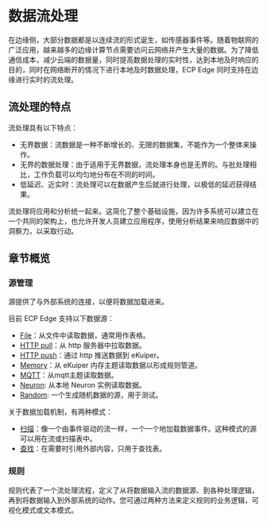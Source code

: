 # 数据流处理

在边缘侧，大部分数据都是以连续流的形式诞生，如传感器事件等。随着物联网的广泛应用，越来越多的边缘计算节点需要访问云网络并产生大量的数据。为了降低通信成本，减少云端的数据量，同时提高数据处理的实时性，达到本地及时响应的目的，同时在网络断开的情况下进行本地及时数据处理，ECP Edge 同时支持在边缘进行实时的流处理。

## 流处理的特点

流处理具有以下特点：

- 无界数据：流数据是一种不断增长的、无限的数据集，不能作为一个整体来操作。
- 无界的数据处理：由于适用于无界数据，流处理本身也是无界的。与批处理相比，工作负载可以均匀地分布在不同的时间。
- 低延迟、近实时：流处理可以在数据产生后就进行处理，以极低的延迟获得结果。

流处理将应用和分析统一起来。这简化了整个基础设施，因为许多系统可以建立在一个共同的架构上，也允许开发人员建立应用程序，使用分析结果来响应数据中的洞察力，以采取行动。

## 章节概览

### 源管理

源提供了与外部系统的连接，以便将数据加载进来。

目前 ECP Edge 支持以下数据源：

- [File](./file.md)：从文件中读取数据，通常用作表格。
- [HTTP pull](./http_pull.md)：从 http 服务器中拉取数据。
- [HTTP push](./http_push.md)：通过 http 推送数据到 eKuiper。
- [Memory](./memory.md)：从 eKuiper 内存主题读取数据以形成规则管道。
- [MQTT](./mqtt.md)：从mqtt主题读取数据。
- [Neuron](./neuron.md): 从本地 Neuron 实例读取数据。
- [Random](./random.md): 一个生成随机数据的源，用于测试。

关于数据加载机制，有两种模式：

- [扫描](./scan.md)：像一个由事件驱动的流一样，一个一个地加载数据事件。这种模式的源可以用在流或扫描表中。
- [查找](./lookup.md)：在需要时引用外部内容，只用于查找表。

### 规则

规则代表了一个流处理流程，定义了从将数据输入流的数据源、到各种处理逻辑，再到将数据输入到外部系统的动作。您可通过两种方法来定义规则的业务逻辑，可视化模式或文本模式。




